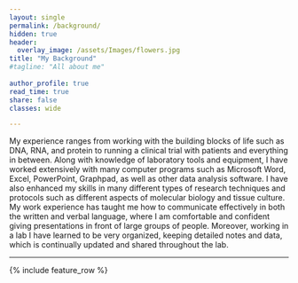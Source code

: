 ```yaml
---
layout: single
permalink: /background/
hidden: true
header:
  overlay_image: /assets/Images/flowers.jpg
title: "My Background"
#tagline: "All about me"
 
author_profile: true
read_time: true
share: false
classes: wide

---
```


My experience ranges from working with the building blocks of life such as DNA, RNA, and protein to running a clinical trial with patients and everything in between.  Along with knowledge of laboratory tools and equipment, I have worked extensively with many computer programs such as Microsoft Word, Excel, PowerPoint, Graphpad, as well as other data analysis software. I have also enhanced my skills in many different types of research techniques and protocols such as different aspects of molecular biology and tissue culture. My work experience has taught me how to communicate effectively in both the written and verbal language, where I am comfortable and confident giving presentations in front of large groups of people. Moreover, working in a lab I have learned to be very organized, keeping detailed notes and data, which is continually updated and shared throughout the lab.

---

{% include feature_row %}
